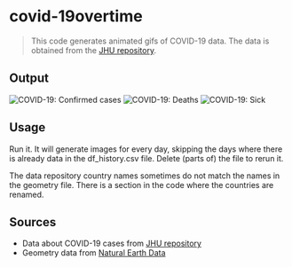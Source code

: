 # covid-19overtime
> This code generates animated gifs of COVID-19 data. The data is obtained from the [JHU repository](https://github.com/CSSEGISandData/COVID-19).

## Output
![COVID-19: Confirmed cases](/confirmed.gif)
![COVID-19: Deaths](/deaths.gif)
![COVID-19: Sick](/sick.gif)

## Usage
Run it. It will generate images for every day, skipping the days where there is already data in the df_history.csv file. Delete (parts of) the file to rerun it. 

The data repository country names sometimes do not match the names in the geometry file. There is a section in the code where the countries are renamed.

## Sources
* Data about COVID-19 cases from [JHU repository](https://github.com/CSSEGISandData/COVID-19)
* Geometry data from [Natural Earth Data](https://www.naturalearthdata.com/downloads/110m-cultural-vectors/)

